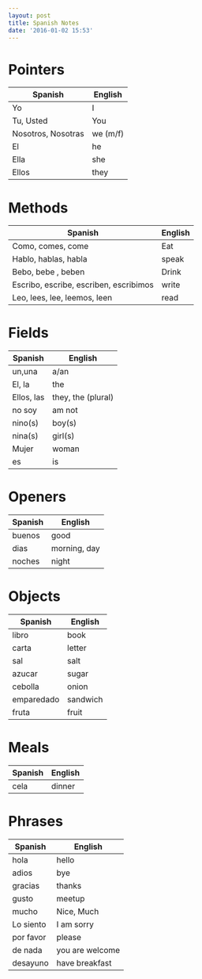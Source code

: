 ```yaml
---
layout: post
title: Spanish Notes
date: '2016-01-02 15:53'
---
```


# Pointers

Spanish            | English
------------------ | --------
Yo                 | I
Tu, Usted          | You
Nosotros, Nosotras | we (m/f)
El                 | he
Ella               | she
Ellos              | they

# Methods

Spanish                                | English
-------------------------------------- | -------
Como, comes, come                      | Eat
Hablo, hablas, habla                   | speak
Bebo, bebe , beben                     | Drink
Escribo, escribe, escriben, escribimos | write
Leo, lees, lee, leemos, leen           | read

# Fields

Spanish    | English
---------- | ------------------
un,una     | a/an
El, la     | the
Ellos, las | they, the (plural)
no soy     | am not
nino(s)    | boy(s)
nina(s)    | girl(s)
Mujer      | woman
es         | is

# Openers

Spanish | English
------- | ------------
buenos  | good
dias    | morning, day
noches  | night

# Objects

Spanish    | English
---------- | --------
libro      | book
carta      | letter
sal        | salt
azucar     | sugar
cebolla    | onion
emparedado | sandwich
fruta      | fruit

# Meals

Spanish | English
------- | -------
cela    | dinner

# Phrases

Spanish   | English
--------- | ---------------
hola      | hello
adios     | bye
gracias   | thanks
gusto     | meetup
mucho     | Nice, Much
Lo siento | I am sorry
por favor | please
de nada   | you are welcome
desayuno  | have breakfast
